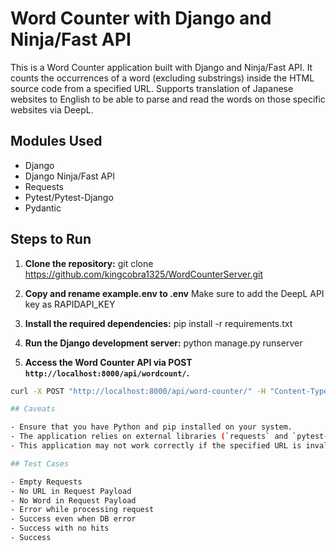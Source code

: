 # Word Counter with Django and Ninja/Fast API

This is a Word Counter application built with Django and Ninja/Fast API. It counts the occurrences of a word (excluding substrings) inside the HTML source code from a specified URL. Supports translation of Japanese websites to English to be able to parse and read the words on those specific websites via DeepL.

## Modules Used

- Django
- Django Ninja/Fast API
- Requests
- Pytest/Pytest-Django
- Pydantic

## Steps to Run

1. **Clone the repository:**
git clone https://github.com/kingcobra1325/WordCounterServer.git


2. **Copy and rename example.env to .env**
Make sure to add the DeepL API key as RAPIDAPI_KEY


3. **Install the required dependencies:**
pip install -r requirements.txt


4. **Run the Django development server:**
python manage.py runserver


5. **Access the Word Counter API via POST `http://localhost:8000/api/wordcount/`.**
```bash
curl -X POST "http://localhost:8000/api/word-counter/" -H "Content-Type: application/json" -d '{"url": "https://example.com", "word": "domain"}'

## Caveats

- Ensure that you have Python and pip installed on your system.
- The application relies on external libraries (`requests` and `pytest-django`), so ensure they are installed.
- This application may not work correctly if the specified URL is invalid or inaccessible.

## Test Cases

- Empty Requests
- No URL in Request Payload
- No Word in Request Payload
- Error while processing request
- Success even when DB error
- Success with no hits
- Success